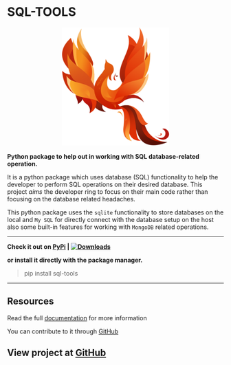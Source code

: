 # SQL-TOOLS

<p align="center"><img alt="SQL-Tools" src="https://raw.githubusercontent.com/yogesh-aggarwal/sql-tools-lib/master/docs/media/brand.png" width="250"/></p>

**Python package to help out in working with SQL database-related operation.**

It is a python package which uses database (SQL) functionality to help the developer to perform SQL operations on their desired database. This project _aims_ the developer ring to focus on their main code rather than focusing on the database related headaches.

This python package uses the `sqlite` functionality to store databases on the local and `My SQL` for directly connect with the database setup on the host also some built-in features for working with `MongoDB` related operations.

---

**Check it out on <a href="https://pypi.org/project/sql-tools">PyPi</a> | [![Downloads](https://pepy.tech/badge/sql-tools)](https://pepy.tech/project/sql-tools)**

**or install it directly with the package manager.**

> pip install sql-tools

---

## Resources

Read the full [documentation](https://yogesh-aggarwal.gitbook.io/sql-tools-lib) for more information

You can contribute to it through [GitHub](https://github.com/yogesh-aggarwal/sql-tools-lib)

## View project at [GitHub](https://github.com/users/yogesh-aggarwal/projects/2)
